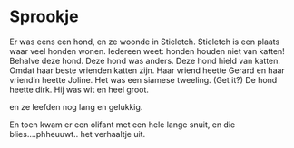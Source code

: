 # Sprookje

Er was eens een hond, en ze woonde in Stieletch.
Stieletch is een plaats waar veel honden wonen.
Iedereen weet: honden houden niet van katten!
Behalve deze hond.
Deze hond was anders.
Deze hond hield van katten.
Omdat haar beste vrienden katten zijn.
Haar vriend heette Gerard en haar vriendin heette Joline.
Het was een siamese tweeling. (Get it?)
De hond heette dirk. Hij was wit en heel groot.


en ze leefden nog lang en gelukkig.

En toen kwam er een olifant met een hele lange snuit, en die blies....phheuuwt.. het verhaaltje uit.
